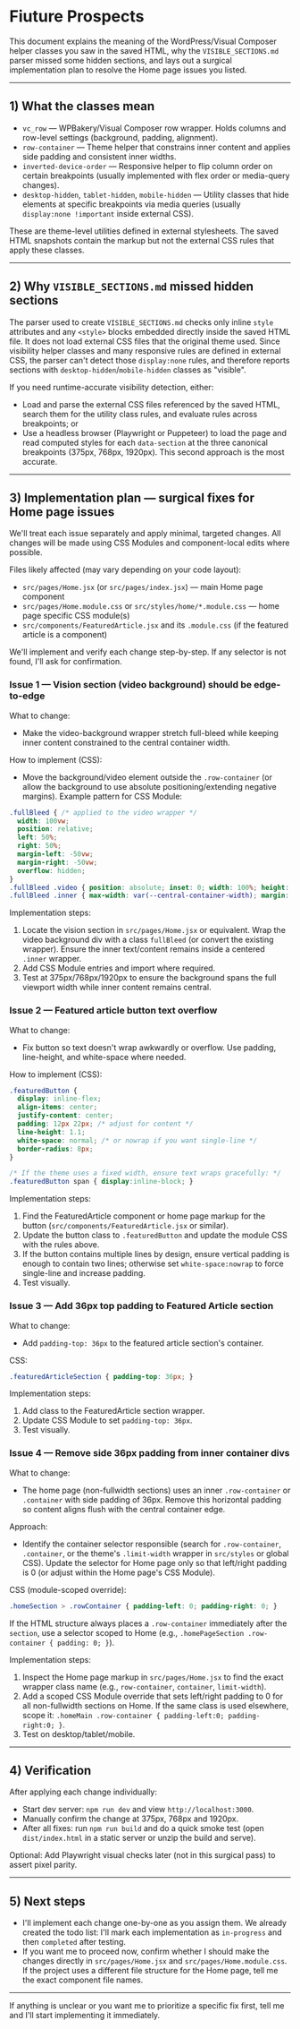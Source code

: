 # Fiuture Prospects

This document explains the meaning of the WordPress/Visual Composer helper classes you saw in the saved HTML, why the `VISIBLE_SECTIONS.md` parser missed some hidden sections, and lays out a surgical implementation plan to resolve the Home page issues you listed.

---

## 1) What the classes mean

- `vc_row` — WPBakery/Visual Composer row wrapper. Holds columns and row-level settings (background, padding, alignment).
- `row-container` — Theme helper that constrains inner content and applies side padding and consistent inner widths.
- `inverted-device-order` — Responsive helper to flip column order on certain breakpoints (usually implemented with flex order or media-query changes).
- `desktop-hidden`, `tablet-hidden`, `mobile-hidden` — Utility classes that hide elements at specific breakpoints via media queries (usually `display:none !important` inside external CSS).

These are theme-level utilities defined in external stylesheets. The saved HTML snapshots contain the markup but not the external CSS rules that apply these classes.

---

## 2) Why `VISIBLE_SECTIONS.md` missed hidden sections

The parser used to create `VISIBLE_SECTIONS.md` checks only inline `style` attributes and any `<style>` blocks embedded directly inside the saved HTML file. It does not load external CSS files that the original theme used. Since visibility helper classes and many responsive rules are defined in external CSS, the parser can't detect those `display:none` rules, and therefore reports sections with `desktop-hidden`/`mobile-hidden` classes as "visible".

If you need runtime-accurate visibility detection, either:
- Load and parse the external CSS files referenced by the saved HTML, search them for the utility class rules, and evaluate rules across breakpoints; or
- Use a headless browser (Playwright or Puppeteer) to load the page and read computed styles for each `data-section` at the three canonical breakpoints (375px, 768px, 1920px). This second approach is the most accurate.

---

## 3) Implementation plan — surgical fixes for Home page issues

We'll treat each issue separately and apply minimal, targeted changes. All changes will be made using CSS Modules and component-local edits where possible.

Files likely affected (may vary depending on your code layout):
- `src/pages/Home.jsx` (or `src/pages/index.jsx`) — main Home page component
- `src/pages/Home.module.css` or `src/styles/home/*.module.css` — home page specific CSS module(s)
- `src/components/FeaturedArticle.jsx` and its `.module.css` (if the featured article is a component)

We'll implement and verify each change step-by-step. If any selector is not found, I'll ask for confirmation.

### Issue 1 — Vision section (video background) should be edge-to-edge

What to change:
- Make the video-background wrapper stretch full-bleed while keeping inner content constrained to the central container width.

How to implement (CSS):
- Move the background/video element outside the `.row-container` (or allow the background to use absolute positioning/extending negative margins). Example pattern for CSS Module:

```css
.fullBleed { /* applied to the video wrapper */
  width: 100vw;
  position: relative;
  left: 50%;
  right: 50%;
  margin-left: -50vw;
  margin-right: -50vw;
  overflow: hidden;
}
.fullBleed .video { position: absolute; inset: 0; width: 100%; height: 100%; object-fit: cover; }
.fullBleed .inner { max-width: var(--central-container-width); margin: 0 auto; padding: 0 36px; }
```

Implementation steps:
1. Locate the vision section in `src/pages/Home.jsx` or equivalent. Wrap the video background div with a class `fullBleed` (or convert the existing wrapper). Ensure the inner text/content remains inside a centered `.inner` wrapper.
2. Add CSS Module entries and import where required.
3. Test at 375px/768px/1920px to ensure the background spans the full viewport width while inner content remains central.

### Issue 2 — Featured article button text overflow

What to change:
- Fix button so text doesn't wrap awkwardly or overflow. Use padding, line-height, and white-space where needed.

How to implement (CSS):

```css
.featuredButton {
  display: inline-flex;
  align-items: center;
  justify-content: center;
  padding: 12px 22px; /* adjust for content */
  line-height: 1.1;
  white-space: normal; /* or nowrap if you want single-line */
  border-radius: 8px;
}

/* If the theme uses a fixed width, ensure text wraps gracefully: */
.featuredButton span { display:inline-block; }
```

Implementation steps:
1. Find the FeaturedArticle component or home page markup for the button (`src/components/FeaturedArticle.jsx` or similar).
2. Update the button class to `.featuredButton` and update the module CSS with the rules above.
3. If the button contains multiple lines by design, ensure vertical padding is enough to contain two lines; otherwise set `white-space:nowrap` to force single-line and increase padding.
4. Test visually.

### Issue 3 — Add 36px top padding to Featured Article section

What to change:
- Add `padding-top: 36px` to the featured article section's container.

CSS:

```css
.featuredArticleSection { padding-top: 36px; }
```

Implementation steps:
1. Add class to the FeaturedArticle section wrapper.
2. Update CSS Module to set `padding-top: 36px`.
3. Test visually.

### Issue 4 — Remove side 36px padding from inner container divs

What to change:
- The home page (non-fullwidth sections) uses an inner `.row-container` or `.container` with side padding of 36px. Remove this horizontal padding so content aligns flush with the central container edge.

Approach:
- Identify the container selector responsible (search for `.row-container`, `.container`, or the theme's `.limit-width` wrapper in `src/styles` or global CSS). Update the selector for Home page only so that left/right padding is 0 (or adjust within the Home page's CSS Module).

CSS (module-scoped override):

```css
.homeSection > .rowContainer { padding-left: 0; padding-right: 0; }
```

If the HTML structure always places a `.row-container` immediately after the `section`, use a selector scoped to Home (e.g., `.homePageSection .row-container { padding: 0; }`).

Implementation steps:
1. Inspect the Home page markup in `src/pages/Home.jsx` to find the exact wrapper class name (e.g., `row-container`, `container`, `limit-width`).
2. Add a scoped CSS Module override that sets left/right padding to 0 for all non-fullwidth sections on Home. If the same class is used elsewhere, scope it: `.homeMain .row-container { padding-left:0; padding-right:0; }`.
3. Test on desktop/tablet/mobile.

---

## 4) Verification

After applying each change individually:
- Start dev server: `npm run dev` and view `http://localhost:3000`.
- Manually confirm the change at 375px, 768px and 1920px.
- After all fixes: run `npm run build` and do a quick smoke test (open `dist/index.html` in a static server or unzip the build and serve).

Optional: Add Playwright visual checks later (not in this surgical pass) to assert pixel parity.

---

## 5) Next steps

- I'll implement each change one-by-one as you assign them. We already created the todo list: I'll mark each implementation as `in-progress` and then `completed` after testing.
- If you want me to proceed now, confirm whether I should make the changes directly in `src/pages/Home.jsx` and `src/pages/Home.module.css`. If the project uses a different file structure for the Home page, tell me the exact component file names.

---

If anything is unclear or you want me to prioritize a specific fix first, tell me and I'll start implementing it immediately.